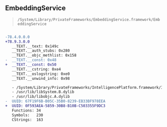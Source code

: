## EmbeddingService

> `/System/Library/PrivateFrameworks/EmbeddingService.framework/EmbeddingService`

```diff

-78.4.0.0.0
+78.9.3.0.0
   __TEXT.__text: 0x149c
   __TEXT.__auth_stubs: 0x280
   __TEXT.__objc_methlist: 0x158
-  __TEXT.__const: 0x48
+  __TEXT.__const: 0x50
   __TEXT.__cstring: 0xe4
   __TEXT.__oslogstring: 0xe0
   __TEXT.__unwind_info: 0x98

   - /System/Library/PrivateFrameworks/IntelligencePlatform.framework/IntelligencePlatform
   - /usr/lib/libSystem.B.dylib
   - /usr/lib/libobjc.A.dylib
-  UUID: 67F19F6B-B05C-35B0-8239-EB33BF978EEA
+  UUID: 0F593AEA-5859-30B8-B10B-C503355F9DC3
   Functions: 34
   Symbols:   230
   CStrings:  163

```
